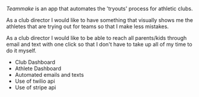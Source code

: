 *Teammake* is an app that automates the 'tryouts' process for athletic clubs.

As a club director I would like to have something that visually shows me the athletes that are trying out for teams so that I make less mistakes.

As a club director I would like to be able to reach all parents/kids through email and text with one click so that I don't have to take up all of my time to do it myself.

- Club Dashboard
- Athlete Dashboard
- Automated emails and texts
- Use of twilio api
- Use of stripe api
